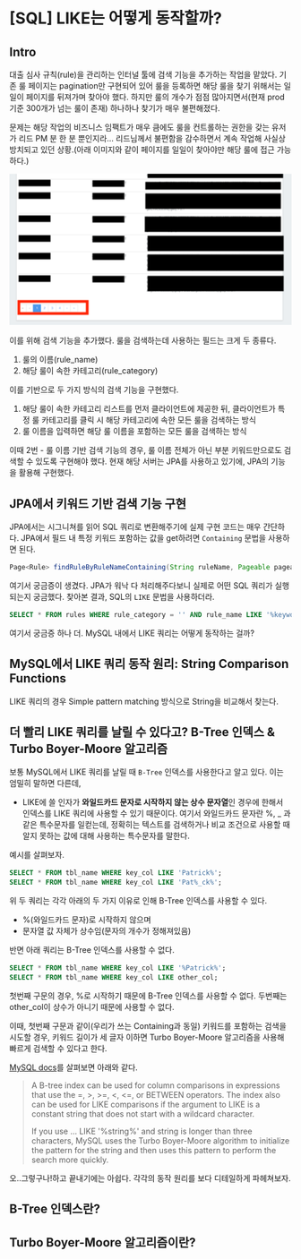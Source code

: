 # [SQL] LIKE는 어떻게 동작할까?

## Intro

대출 심사 규칙(rule)을 관리하는 인터널 툴에 검색 기능을 추가하는 작업을 맡았다. 기존 룰 페이지는 pagination만 구현되어 있어 룰을 등록하면 해당 룰을 찾기 위해서는 일일이 페이지를 뒤져가며 찾아야 했다. 하지만 룰의 개수가 점점 많아지면서(현재 prod 기준 300개가 넘는 룰이 존재) 하나하나 찾기가 매우 불편해졌다.

문제는 해당 작업의 비즈니스 임팩트가 매우 큼에도 룰을 컨트롤하는 권한을 갖는 유저가 리드 PM 분 한 분 뿐인지라… 리드님께서 불편함을 감수하면서 계속 작업해 사실상 방치되고 있던 상황.(아래 이미지와 같이 페이지를 일일이 찾아야만 해당 룰에 접근 가능하다.)

![img.png](img.png)

이를 위해 검색 기능을 추가했다. 룰을 검색하는데 사용하는 필드는 크게 두 종류다.

1. 룰의 이름(rule_name)
2. 해당 룰이 속한 카테고리(rule_category)

이를 기반으로 두 가지 방식의 검색 기능을 구현했다.

1. 해당 룰이 속한 카테고리 리스트를 먼저 클라이언트에 제공한 뒤, 클라이언트가 특정 룰 카테고리를 클릭 시 해당 카테고리에 속한 모든 룰을 검색하는 방식
2. 룰 이름을 입력하면 해당 룰 이름을 포함하는 모든 룰을 검색하는 방식

이때 2번 - 룰 이름 기반 검색 기능의 경우, 룰 이름 전체가 아닌 부분 키워드만으로도 검색할 수 있도록 구현해야 했다. 현재 해당 서버는 JPA를 사용하고 있기에, JPA의 기능을 활용해 구현했다.

## JPA에서 키워드 기반 검색 기능 구현

JPA에서는 시그니쳐를 읽어 SQL 쿼리로 변환해주기에 실제 구현 코드는 매우 간단하다. JPA에서 필드 내 특정 키워드 포함하는 값을 get하려면 `Containing` 문법을 사용하면 된다.

```java
Page<Rule> findRuleByRuleNameContaining(String ruleName, Pageable pageable);
```

여기서 궁금증이 생겼다. JPA가 워낙 다 처리해주다보니 실제로 어떤 SQL 쿼리가 실행되는지 궁금했다. 찾아본 결과, SQL의 `LIKE` 문법을 사용하더라.

```sql
SELECT * FROM rules WHERE rule_category = '' AND rule_name LIKE '%keyword%';
```

여기서 궁금증 하나 더. MySQL 내에서 LIKE 쿼리는 어떻게 동작하는 걸까?

## MySQL에서 LIKE 쿼리 동작 원리: String Comparison Functions

LIKE 쿼리의 경우 Simple pattern matching 방식으로 String을 비교해서 찾는다. 


## 더 빨리 LIKE 쿼리를 날릴 수 있다고? B-Tree 인덱스 & Turbo Boyer-Moore 알고리즘

보통 MySQL에서 LIKE 쿼리를 날릴 때 `B-Tree` 인덱스를 사용한다고 알고 있다. 이는 엄밀히 말하면 다른데, 

- LIKE에 쓸 인자가 **와일드카드 문자로 시작하지 않는 상수 문자열**인 경우에 한해서 인덱스를 LIKE 쿼리에 사용할 수 있기 때문이다. 여기서 와일드카드 문자란 %, _ 과 같은 특수문자를 일컫는데, 정확히는 텍스트를 검색하거나 비교 조건으로 사용할 때 알지 못하는 값에 대해 사용하는 특수문자를 말한다.

예시를 살펴보자.

```sql
SELECT * FROM tbl_name WHERE key_col LIKE 'Patrick%';
SELECT * FROM tbl_name WHERE key_col LIKE 'Pat%_ck%';
```

위 두 쿼리는 각각 아래의 두 가지 이유로 인해 B-Tree 인덱스를 사용할 수 있다.
- %(와일드카드 문자)로 시작하지 않으며
- 문자열 값 자체가 상수임(문자의 개수가 정해져있음)

반면 아래 쿼리는 B-Tree 인덱스를 사용할 수 없다.

```sql
SELECT * FROM tbl_name WHERE key_col LIKE '%Patrick%';
SELECT * FROM tbl_name WHERE key_col LIKE other_col;
```

첫번째 구문의 경우, %로 시작하기 때문에 B-Tree 인덱스를 사용할 수 없다. 두번째는 other_col이 상수가 아니기 때문에 사용할 수 없다.

이때, 첫번째 구문과 같이(우리가 쓰는 Containing과 동일) 키워드를 포함하는 검색을 시도할 경우, 키워드 길이가 세 글자 이하면 Turbo Boyer-Moore 알고리즘을 사용해 빠르게 검색할 수 있다고 한다.

[MySQL docs](https://dev.mysql.com/doc/refman/8.0/en/index-btree-hash.html)를 살펴보면 아래와 같다. 

> A B-tree index can be used for column comparisons in expressions that use the =, >, >=, <, <=, or BETWEEN operators. The index also can be used for LIKE comparisons if the argument to LIKE is a constant string that does not start with a wildcard character.
> 
> If you use ... LIKE '%string%' and string is longer than three characters, MySQL uses the Turbo Boyer-Moore algorithm to initialize the pattern for the string and then uses this pattern to perform the search more quickly.

오..그렇구나!하고 끝내기에는 아쉽다. 각각의 동작 원리를 보다 디테일하게 파헤쳐보자.


## B-Tree 인덱스란?

## Turbo Boyer-Moore 알고리즘이란?